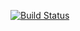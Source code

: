 [![Build Status](https://travis-ci.org/Kiyoshka17/hauuhauu.svg?branch=Kiyoshka)](https://travis-ci.org/Kiyoshka17/hauuhauu)
